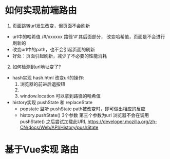 # 如何实现前端路由
1. 页面跳转url发生改变，但页面不会刷新
  - url中的哈希值 /#/xxxxxx 路径'#'其后面部分， 改变哈希值，页面是不会进行刷新的
  - 改变url中的path，也不会引起页面的刷新
  - 好处：页面引起刷新，减少了不必要的性能消耗
2. 如何检测到url地址变了?
  - hash实现 hash.html
  改变url的操作:
    1. 浏览器的前进后退按钮
    2. <a></a>
    3. window.location 可以拿到路径的哈希值
  - history实现
  pushState 和 replaceState
    - popstate
      监听 pushState path被改变时，即可做出相应的反应
    - history.pushState() 3个参数
      第三个参数为url
      浏览器不会在调用pushState() 之后尝试加载此URL
      https://developer.mozilla.org/zh-CN/docs/Web/API/History/pushState 
# 基于Vue实现 路由